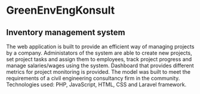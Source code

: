 # GreenEnvEngKonsult
## Inventory management system

The web application is built to provide an efficient way of managing projects by a company. Administators of the system are able to create new projects, set project tasks and assign them to employees, track project progress and manage salaries/wages using the system. Dashboard that provides different metrics for project monitoring is provided. The model was built to meet the requirements of a civil engineering consultancy firm in the community. 
Technologies used: PHP, JavaScript, HTML,  CSS and Laravel framework. 
